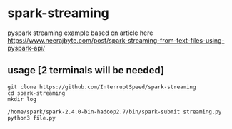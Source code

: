 # spark-streaming
pyspark streaming example based on article here https://www.neerajbyte.com/post/spark-streaming-from-text-files-using-pyspark-api/

## usage [2 terminals will be needed]

```
git clone https://github.com/InterruptSpeed/spark-streaming
cd spark-streaming
mkdir log

/home/spark/spark-2.4.0-bin-hadoop2.7/bin/spark-submit streaming.py
python3 file.py
```
